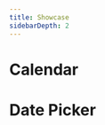 ```yaml
---
title: Showcase
sidebarDepth: 2
---
```


# Calendar

# Date Picker

<showcase-class-highlight>
</showcase-class-highlight>